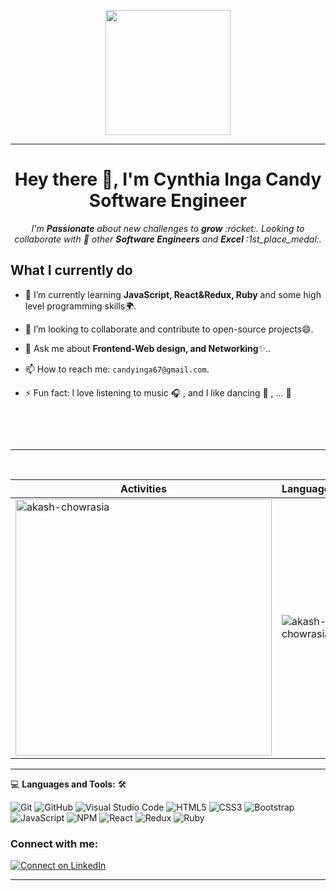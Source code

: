 <p align="center"><img src="https://camo.githubusercontent.com/bc5c77acb656737f31a814e6b1406b4a7d6561bf910db19b23ae228aa6aa6f6c/68747470733a2f2f6d656469612e67697068792e636f6d2f6d656469612f6457784f33364a7a643662545374356449592f67697068792e676966" height="200"/></p><hr><h1 align="center">Hey there 👋, I'm Cynthia Inga Candy </br>Software Engineer</h1>

 
<p align="center">
  <em>I'm <b>Passionate</b>
    about new challenges to 
    <b>grow</b> :rocket:. Looking to collaborate with 👯 other <b> Software Engineers</b> and
    <b>Excel</b> :1st_place_medal:.
  </em> 
  <br>
  
  <summary><h2>What I currently do</h2></summary>
    
- 🌱 I’m currently learning **JavaScript, React&Redux, Ruby** and some high level programming skills🌍️.
- 👯 I’m looking to collaborate and contribute to open-source projects😄.
- 💬 Ask me about **Frontend-Web design, and Networking**✨️.. 
- 📫 How to reach me: `candyinga67@gmail.com`.
- ⚡ Fun fact: I love listening to music 🎧 , and I like dancing :dancer: , ... 🎵 
    
    <br>
</p>
<br>

<hr>

<p align="center">&nbsp;
 
| Activities |   Languages |
| ---------- | ----------- |
 | <img align="center" src="https://github-readme-stats.vercel.app/api?username=cynthiainga&show_icons=true&theme=tokyonight" alt="akash-chowrasia" width="410" /> | <img align="center" src="https://github-readme-stats.vercel.app/api/top-langs?username=cynthiainga&show_icons=true&theme=tokyonight&layout=compact" alt="akash-chowrasia" />|
</p>

<hr>

💻 **Languages and Tools:** 🛠️<br>

![Git](https://img.shields.io/badge/-Git-000000?style=flat&logo=git&logoColor=F05032&labelColor=ffffff)
![GitHub](https://img.shields.io/badge/-GitHub-000000?style=flat&logo=github&logoColor=000000&labelColor=ffffff)
![Visual Studio Code](https://img.shields.io/badge/-VSCode-000000?style=flat&logo=visual-studio-code&labelColor=007ACC)
![HTML5](https://img.shields.io/badge/-HTML5-000000?style=flat&logo=html5&logoColor=ffffff&labelColor=E34F26)
![CSS3](https://img.shields.io/badge/-CSS3-000000?style=flat&logo=css3&logoColor=ffffff&labelColor=1572B6)
![Bootstrap](https://img.shields.io/badge/-Bootstrap-000000?style=flat&logo=bootstrap&logoColor=ffffff&labelColor=563D7C)
![JavaScript](https://img.shields.io/badge/-JavaScript-000000?style=flat&logo=javascript)
![NPM](https://img.shields.io/badge/-NPM-000000?style=flat&logo=NPM)
![React](https://img.shields.io/badge/-React-000000?style=flat&logo=react)
![Redux](https://img.shields.io/badge/-Redux-000000?style=flat&logo=Redux&logoColor=violet)
![Ruby](https://img.shields.io/badge/-Ruby-000000?style=flat&logo=ruby&logoColor=red)


### Connect with me:

[![Connect on LinkedIn](https://img.shields.io/badge/--linkedin?label=LinkedIn&logo=LinkedIn&style=social)](https://www.linkedin.com/in/cynthia-inga/)
<!-- [![Send me email](https://img.shields.io/badge/--Gmail?label=Gmail&logo=Gmail&style=social)](candyinga67@gmail.com) -->
<!-- https://img.shields.io/badge/GitLab-330F63?style=for-the-badge&logo=gitlab&logoColor=white -->

<hr>
<br>
